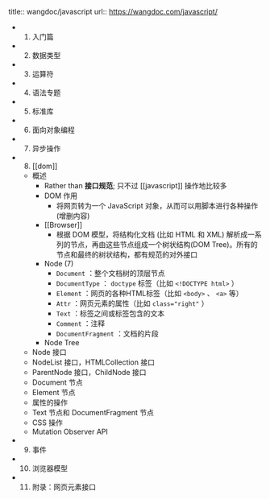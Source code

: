 title:: wangdoc/javascript
url:: https://wangdoc.com/javascript/

- 1. 入门篇
- 2. 数据类型
- 3. 运算符
- 4. 语法专题
- 5. 标准库
- 6. 面向对象编程
- 7. 异步操作
- 8. [[dom]]
  - 概述
    - Rather than **接口规范**; 只不过 [[javascript]] 操作地比较多
    - DOM 作用
      - 将网页转为一个 JavaScript 对象，从而可以用脚本进行各种操作 (增删内容)
    - [[Browser]]
      - 根据 DOM 模型，将结构化文档 (比如 HTML 和 XML) 解析成一系列的节点，再由这些节点组成一个树状结构(DOM Tree)。所有的节点和最终的树状结构，都有规范的对外接口
    - Node (7)
      - `Document` ：整个文档树的顶层节点
      - `DocumentType` ： `doctype` 标签（比如 `<!DOCTYPE html>` ）
      - `Element` ：网页的各种HTML标签（比如 `<body>` 、 `<a>` 等）
      - `Attr` ：网页元素的属性（比如 `class="right"` ）
      - `Text` ：标签之间或标签包含的文本
      - `Comment` ：注释
      - `DocumentFragment` ：文档的片段
    - Node Tree
  - Node 接口
  - NodeList 接口，HTMLCollection 接口
  - ParentNode 接口，ChildNode 接口
  - Document 节点
  - Element 节点
  - 属性的操作
  - Text 节点和 DocumentFragment 节点
  - CSS 操作
  - Mutation Observer API
- 9. 事件
- 10. 浏览器模型
- 11. 附录：网页元素接口